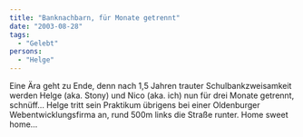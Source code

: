 ```yaml
---
title: "Banknachbarn, für Monate getrennt"
date: "2003-08-28"
tags:
  - "Gelebt"
persons:
  - "Helge"
---
```


Eine Ära geht zu Ende, denn nach 1,5 Jahren trauter Schulbankzweisamkeit werden Helge (aka. Stony) und Nico (aka. ich) nun für drei Monate getrennt, schnüff… Helge tritt sein Praktikum übrigens bei einer Oldenburger Webentwicklungsfirma an, rund 500m links die Straße runter. Home sweet home…
